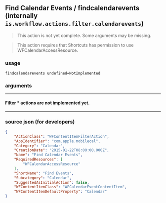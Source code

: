 
## Find Calendar Events / findcalendarevents (internally `is.workflow.actions.filter.calendarevents`)

> This action is not yet complete. Some arguments may be missing.

> This action requires that Shortcuts has permission to use WFCalendarAccessResource.



### usage
```
findcalendarevents undefined=NotImplemented
```

### arguments

---

#### Filter * actions are not implemented yet.

---

### source json (for developers)

```json
{
	"ActionClass": "WFContentItemFilterAction",
	"AppIdentifier": "com.apple.mobilecal",
	"Category": "Calendar",
	"CreationDate": "2015-01-22T08:00:00.000Z",
	"Name": "Find Calendar Events",
	"RequiredResources": [
		"WFCalendarAccessResource"
	],
	"ShortName": "Find Events",
	"Subcategory": "Calendar",
	"SuggestedAsInitialAction": false,
	"WFContentItemClass": "WFCalendarEventContentItem",
	"WFContentItemDefaultProperty": "Calendar"
}
```
